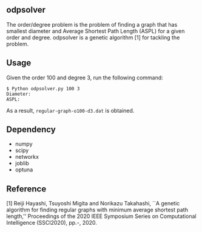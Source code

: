 odpsolver
---------

The order/degree problem is the problem of finding a graph that has smallest diameter and Average Shortest Path Length (ASPL) for a given order and degree. 
odpsolver is a genetic algorithm [1] for tackling the problem. 

Usage
-----

Given the order 100 and degree 3, run the following command: 
```
$ Python odpsolver.py 100 3
Diameter: 
ASPL: 
```
As a result, `regular-graph-o100-d3.dat` is obtained.

Dependency
----------

- numpy
- scipy
- networkx
- joblib
- optuna


Reference
---------

[1] Reiji Hayashi, Tsuyoshi Migita and Norikazu Takahashi, ``A genetic algorithm for finding regular graphs with minimum average shortest path length,'' Proceedings of the 2020 IEEE Symposium Series on Computational Intelligence (SSCI2020), pp.-, 2020.